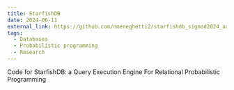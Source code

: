 ```yaml
---
title: StarfishDB
date: 2024-06-11
external_link: https://github.com/nmeneghetti2/starfishdb_sigmod2024_ari/tree/main
tags:
  - Databases
  - Probabilistic programming
  - Research
---
```


Code for StarfishDB: a Query Execution Engine For Relational Probabilistic Programming
<!--more-->
